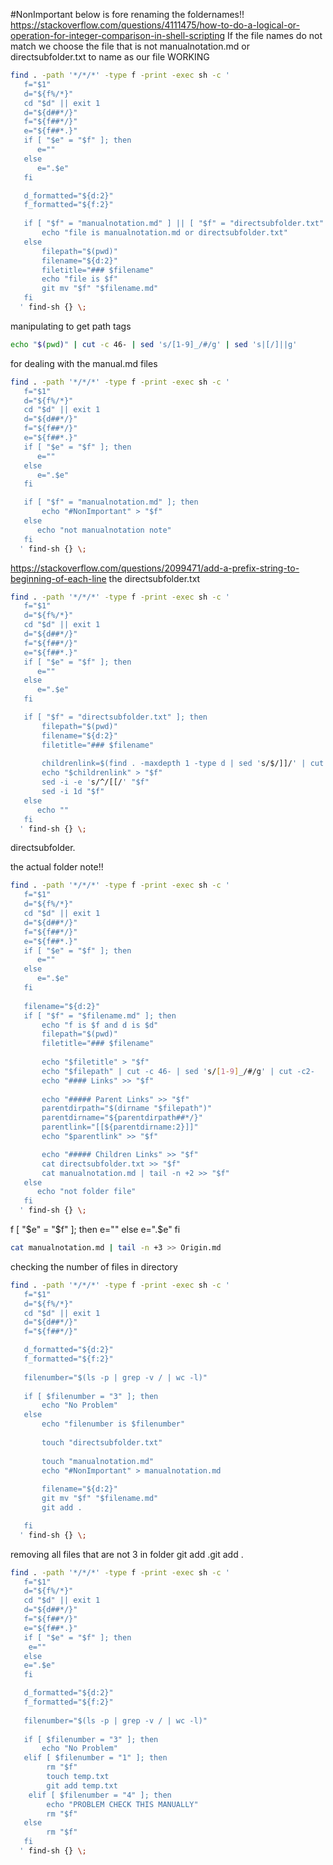 #NonImportant 
below is fore renaming the foldernames!!
https://stackoverflow.com/questions/4111475/how-to-do-a-logical-or-operation-for-integer-comparison-in-shell-scripting
If the file names do not match we choose the file that is not manualnotation.md or directsubfolder.txt to name as our file 
WORKING
```bash
find . -path '*/*/*' -type f -print -exec sh -c '
   f="$1"
   d="${f%/*}"
   cd "$d" || exit 1
   d="${d##*/}"
   f="${f##*/}"
   e="${f##*.}"
   if [ "$e" = "$f" ]; then
      e=""
   else
      e=".$e"
   fi

   d_formatted="${d:2}"
   f_formatted="${f:2}"
   
   if [ "$f" = "manualnotation.md" ] || [ "$f" = "directsubfolder.txt" ]; then
       echo "file is manualnotation.md or directsubfolder.txt"
   else
	   filepath="$(pwd)"
	   filename="${d:2}"
	   filetitle="### $filename"
       echo "file is $f"
	   git mv "$f" "$filename.md"
   fi
  ' find-sh {} \;
```

manipulating to get path tags
```bash
echo "$(pwd)" | cut -c 46- | sed 's/[1-9]_/#/g' | sed 's|[/]||g'

```
for dealing with the manual.md files

```bash
find . -path '*/*/*' -type f -print -exec sh -c '
   f="$1"
   d="${f%/*}"
   cd "$d" || exit 1
   d="${d##*/}"
   f="${f##*/}"
   e="${f##*.}"
   if [ "$e" = "$f" ]; then
      e=""
   else
      e=".$e"
   fi

   if [ "$f" = "manualnotation.md" ]; then
	   echo "#NonImportant" > "$f"
   else
      echo "not manualnotation note"
   fi
  ' find-sh {} \;
```


https://stackoverflow.com/questions/2099471/add-a-prefix-string-to-beginning-of-each-line
the directsubfolder.txt
```bash
find . -path '*/*/*' -type f -print -exec sh -c '
   f="$1"
   d="${f%/*}"
   cd "$d" || exit 1
   d="${d##*/}"
   f="${f##*/}"
   e="${f##*.}"
   if [ "$e" = "$f" ]; then
      e=""
   else
      e=".$e"
   fi

   if [ "$f" = "directsubfolder.txt" ]; then
       filepath="$(pwd)"
	   filename="${d:2}"
	   filetitle="### $filename"
	   
	   childrenlink=$(find . -maxdepth 1 -type d | sed 's/$/]]/' | cut -c 3- | cut -c 3-)
	   echo "$childrenlink" > "$f"
	   sed -i -e 's/^/[[/' "$f"
	   sed -i 1d "$f"
   else
      echo ""
   fi
  ' find-sh {} \;
```
directsubfolder.

the actual folder note!!
```bash
find . -path '*/*/*' -type f -print -exec sh -c '
   f="$1"
   d="${f%/*}"
   cd "$d" || exit 1
   d="${d##*/}"
   f="${f##*/}"
   e="${f##*.}"
   if [ "$e" = "$f" ]; then
      e=""
   else
      e=".$e"
   fi
   
   filename="${d:2}"
   if [ "$f" = "$filename.md" ]; then
       echo "f is $f and d is $d"
       filepath="$(pwd)"
	   filetitle="### $filename"
   
	   echo "$filetitle" > "$f"
	   echo "$filepath" | cut -c 46- | sed 's/[1-9]_/#/g' | cut -c2-
	   echo "#### Links" >> "$f"
   
	   echo "##### Parent Links" >> "$f"
	   parentdirpath="$(dirname "$filepath")"
	   parentdirname="${parentdirpath##*/}"
	   parentlink="[[${parentdirname:2}]]"
	   echo "$parentlink" >> "$f"

	   echo "##### Children Links" >> "$f"
	   cat directsubfolder.txt >> "$f"
	   cat manualnotation.md | tail -n +2 >> "$f"
   else
      echo "not folder file"
   fi
  ' find-sh {} \;
```
f [ "$e" = "$f" ]; then
      e=""
   else
      e=".$e"
   fi
```bash
cat manualnotation.md | tail -n +3 >> Origin.md
```
checking the number of files in directory
```bash
find . -path '*/*/*' -type f -print -exec sh -c '
   f="$1"
   d="${f%/*}"
   cd "$d" || exit 1
   d="${d##*/}"
   f="${f##*/}"

   d_formatted="${d:2}"
   f_formatted="${f:2}"
   
   filenumber="$(ls -p | grep -v / | wc -l)"
   
   if [ $filenumber = "3" ]; then
	   echo "No Problem"
   else
	   echo "filenumber is $filenumber"
	   
	   touch "directsubfolder.txt"
	   
	   touch "manualnotation.md"
	   echo "#NonImportant" > manualnotation.md
	   
	   filename="${d:2}"
	   git mv "$f" "$filename.md"
	   git add .

   fi
  ' find-sh {} \;
```
removing all files that are not 3 in folder
git add .git add .
```bash
find . -path '*/*/*' -type f -print -exec sh -c '
   f="$1"
   d="${f%/*}"
   cd "$d" || exit 1
   d="${d##*/}"
   f="${f##*/}"
   e="${f##*.}"
   if [ "$e" = "$f" ]; then
    e=""
   else
   e=".$e"
   fi

   d_formatted="${d:2}"
   f_formatted="${f:2}"
   
   filenumber="$(ls -p | grep -v / | wc -l)"
   
   if [ $filenumber = "3" ]; then
   	   echo "No Problem"
   elif [ $filenumber = "1" ]; then
   	    rm "$f"
        touch temp.txt
        git add temp.txt
    elif [ $filenumber = "4" ]; then
   	    echo "PROBLEM CHECK THIS MANUALLY"
   	    rm "$f"
   else
        rm "$f"    
   fi
  ' find-sh {} \;
```